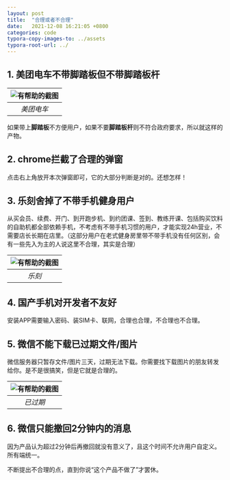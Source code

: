 ```yaml
---
layout: post
title:  "合理或者不合理"
date:   2021-12-08 16:21:05 +0800
categories: code
typora-copy-images-to: ../assets
typora-root-url: ../
---
```


## 1. 美团电车不带脚踏板但不带脚踏板杆

| ![有帮助的截图](/assets/1638943185004-9c5019b7-eb43-4fef-8918-79f5c15d8a3c.png) |
| :----------------------------------------: |
|          *美团电车*          |

如果带上**脚踏板**不方便用户，如果不要**脚踏板杆**则不符合政府要求，所以就这样的产物。

## 2. chrome拦截了合理的弹窗

点击右上角放开本次弹窗即可，它的大部分判断是对的。还想怎样！

## 3. 乐刻舍掉了不带手机健身用户

从买会员、续费、开门、到开跑步机、到约团课、签到、教练开课、包括购买饮料的自助机都全部依赖手机，不考虑有不带手机习惯的用户，才能实现24h营业，不需要店长长期在店里。（这部分用户在老式健身房里带不带手机没有任何区别，会有一些先入为主的人说这里不合理，其实是合理）

| ![有帮助的截图](/assets/1638946974827-84df3498-98e1-433f-8744-d0262c53c084.png) |
| :----------------------------------------: |
|          *乐刻*          |

## 4. 国产手机对开发者不友好

安装APP需要输入密码、装SIM卡、联网，合理也合理，不合理也不合理。



## 5. 微信不能下载已过期文件/图片

微信服务器只暂存文件/图片三天，过期无法下载。你需要找下载图片的朋友转发给你。是不是很搞笑，但是它就是合理的。

| ![有帮助的截图](/assets/1638948946675-37690655-1dbb-4203-b27b-2524cfb03f70.png) |
| :----------------------------------------: |
|          *已过期*          |

## 6. 微信只能撤回2分钟内的消息

因为产品认为超过2分钟后再撤回就没有意义了，且这个时间不允许用户自定义。所有端统一。


不断提出不合理的点，直到你说“这个产品不做了”才罢休。
